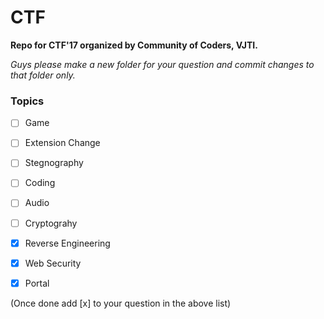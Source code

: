 # CTF
__Repo for CTF'17 organized by Community of Coders, VJTI.__

*Guys please make a new folder for your question and commit changes to that folder only.*

### Topics

- [ ] Game
- [ ] Extension Change
- [ ] Stegnography
- [ ] Coding
- [ ] Audio
- [ ] Cryptograhy
- [X] Reverse Engineering
- [x] Web Security

- [x] Portal

(Once done add [x] to your question in the above list)
